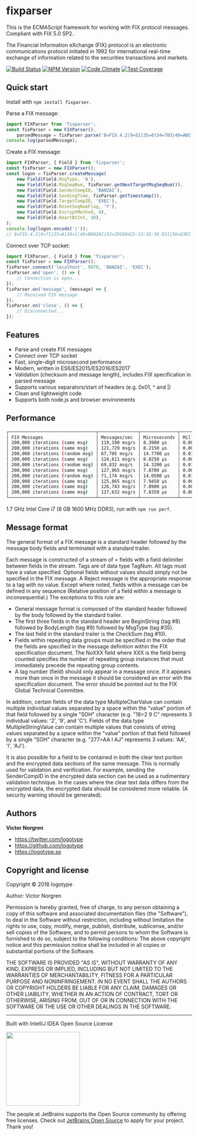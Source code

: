 # fixparser

This is the ECMAScript framework for working with FIX protocol messages. Compliant with FIX 5.0 SP2.

The Financial Information eXchange (FIX) protocol is an electronic communications protocol initiated in 1992 for international real-time exchange of information related to the securities transactions and markets.

[![Build Status](https://travis-ci.org/logotype/fixparser.svg?branch=master)](https://travis-ci.org/logotype/fixparser) [![NPM Version](https://badge.fury.io/js/fixparser.svg)](http://badge.fury.io/js/fixparser) [![Code Climate](https://codeclimate.com/github/logotype/fixparser/badges/gpa.svg)](https://codeclimate.com/github/logotype/fixparser) [![Test Coverage](https://codeclimate.com/github/logotype/fixparser/badges/coverage.svg)](https://codeclimate.com/github/logotype/fixparser/coverage)


Quick start
-----------

Install with `npm install fixparser`.

Parse a FIX message:

```javascript
import FIXParser from 'fixparser';
const fixParser = new FIXParser(),
    parsedMessage = fixParser.parse('8=FIX.4.2|9=51|35=0|34=703|49=ABC|52=20100130-10:53:40.830|56=XYZ|10=249|');
console.log(parsedMessage);
```

Create a FIX message:

```javascript
import FIXParser, { Field } from 'fixparser';
const fixParser = new FIXParser();
const logon = fixParser.createMessage(
    new Field(Field.MsgType, 'A'),
    new Field(Field.MsgSeqNum, fixParser.getNextTargetMsgSeqNum()),
    new Field(Field.SenderCompID, 'BANZAI'),
    new Field(Field.SendingTime, fixParser.getTimestamp()),
    new Field(Field.TargetCompID, 'EXEC'),
    new Field(Field.ResetSeqNumFlag, 'Y'),
    new Field(Field.EncryptMethod, 0),
    new Field(Field.HeartBtInt, 10),
);
console.log(logon.encode('|'));
// 8=FIX.4.2|9=71|35=A|34=1|49=BANZAI|52=20180425-13:16:38.031|56=EXEC|141=Y|98=0|108=10|10=207|
```

Connect over TCP socket:

```javascript
import FIXParser, { Field } from 'fixparser';
const fixParser = new FIXParser();
fixParser.connect('localhost', 9878, 'BANZAI', 'EXEC');
fixParser.on('open', () => {
    // Connection is open... 
});
fixParser.on('message', (message) => {
    // Received FIX message
});
fixParser.on('close', () => {
    // Disconnected...
});

```

Features
--------
+ Parse and create FIX messages
+ Connect over TCP socket
+ Fast, single-digit microsecond performance
+ Modern, written in ES6/ES2015/ES2016/ES2017
+ Validation (checksum and message length), includes FIX specification in parsed message
+ Supports various separators/start of headers (e.g. 0x01, ^ and |)
+ Clean and lightweight code
+ Supports both node.js and browser environments

Performance
-----------
```bash
┌─────────────────────────────────┬───────────────┬──────────────┬──────────────┐
│ FIX Messages                    │ Messages/sec  │ Microseconds │ Milliseconds │
│ 200,000 iterations (same msg)   │ 119,190 msg/s │ 8.3900 μs    │ 0.0084 ms    │
│ 200,000 iterations (same msg)   │ 121,729 msg/s │ 8.2150 μs    │ 0.0082 ms    │
│ 200,000 iterations (random msg) │ 67,705 msg/s  │ 14.7700 μs   │ 0.0148 ms    │
│ 200,000 iterations (same msg)   │ 124,611 msg/s │ 8.0250 μs    │ 0.0080 ms    │
│ 200,000 iterations (random msg) │ 69,832 msg/s  │ 14.3200 μs   │ 0.0143 ms    │
│ 200,000 iterations (same msg)   │ 127,065 msg/s │ 7.8700 μs    │ 0.0079 ms    │
│ 200,000 iterations (random msg) │ 71,174 msg/s  │ 14.0500 μs   │ 0.0141 ms    │
│ 200,000 iterations (same msg)   │ 125,865 msg/s │ 7.9450 μs    │ 0.0079 ms    │
│ 200,000 iterations (same msg)   │ 126,743 msg/s │ 7.8900 μs    │ 0.0079 ms    │
│ 200,000 iterations (same msg)   │ 127,632 msg/s │ 7.8350 μs    │ 0.0078 ms    │
└─────────────────────────────────┴───────────────┴──────────────┴──────────────┘
```
1.7 GHz Intel Core i7 (8 GB 1600 MHz DDR3), run with `npm run perf`.

Message format
--------------

The general format of a FIX message is a standard header followed by the message body fields and terminated with a standard trailer.

Each message is constructed of a stream of <tag>=<value> fields with a field delimiter between fields in the stream. Tags are of data type TagNum. All tags must have a value specified. Optional fields without values should simply not be specified in the FIX message. A Reject message is the appropriate response to a tag with no value.
Except where noted, fields within a message can be defined in any sequence (Relative position of a field within a message is inconsequential.) The exceptions to this rule are:

- General message format is composed of the standard header followed by the body followed by the standard trailer.
- The first three fields in the standard header are BeginString (tag #8) followed by BodyLength (tag #9) followed by MsgType (tag #35).
- The last field in the standard trailer is the CheckSum (tag #10).
- Fields within repeating data groups must be specified in the order that the fields are specified in the message definition within the FIX specification document. The NoXXX field where XXX is the field being counted specifies the number of repeating group instances that must immediately precede the repeating group contents.
- A tag number (field) should only appear in a message once. If it appears more than once in the message it should be considered an error with the specification document. The error should be pointed out to the FIX Global Technical Committee.

In addition, certain fields of the data type MultipleCharValue can contain multiple individual values separated by a space within the "value" portion of that field followed by a single "SOH" character (e.g. "18=2 9 C<SOH>" represents 3 individual values: '2', '9', and 'C'). Fields of the data type MultipleStringValue can contain multiple values that consists of string values separated by a space within the "value" portion of that field followed by a single "SOH" character (e.g. "277=AA I AJ<SOH>" represents 3 values: 'AA', 'I', 'AJ').

It is also possible for a field to be contained in both the clear text portion and the encrypted data sections of the same message. This is normally used for validation and verification. For example, sending the SenderCompID in the encrypted data section can be used as a rudimentary validation technique. In the cases where the clear text data differs from the encrypted data, the encrypted data should be considered more reliable. (A security warning should be generated).

Authors
-------

**Victor Norgren**

+ https://twitter.com/logotype
+ https://github.com/logotype
+ https://logotype.se


Copyright and license
---------------------

Copyright © 2018 logotype

Author: Victor Norgren

Permission is hereby granted, free of charge, to any person obtaining a copy
of this software and associated documentation files (the "Software"), to
deal in the Software without restriction, including without limitation the
rights to use, copy, modify, merge, publish, distribute, sublicense, and/or
sell copies of the Software, and to permit persons to whom the Software is
furnished to do so, subject to the following conditions:  The above copyright
notice and this permission notice shall be included in all copies or
substantial portions of the Software.

THE SOFTWARE IS PROVIDED "AS IS", WITHOUT WARRANTY OF ANY KIND, EXPRESS OR
IMPLIED, INCLUDING BUT NOT LIMITED TO THE WARRANTIES OF MERCHANTABILITY,
FITNESS FOR A PARTICULAR PURPOSE AND NONINFRINGEMENT. IN NO EVENT SHALL THE
AUTHORS OR COPYRIGHT HOLDERS BE LIABLE FOR ANY CLAIM, DAMAGES OR OTHER
LIABILITY, WHETHER IN AN ACTION OF CONTRACT, TORT OR OTHERWISE, ARISING FROM,
OUT OF OR IN CONNECTION WITH THE SOFTWARE OR THE USE OR OTHER DEALINGS
IN THE SOFTWARE.

--------------------------
Built with IntelliJ IDEA Open Source License

<a href="https://www.jetbrains.com/buy/opensource/"><img src="https://s3-ap-southeast-1.amazonaws.com/www.logotype.se/assets/logo-text.svg" width="200"></a>

The people at JetBrains supports the Open Source community by offering free licenses. Check out <a href="https://www.jetbrains.com/buy/opensource/">JetBrains Open Source</a> to apply for your project. Thank you!
